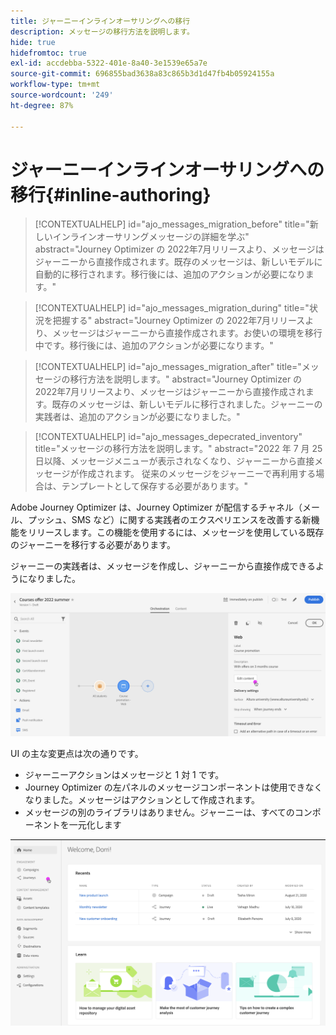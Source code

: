 ```yaml
---
title: ジャーニーインラインオーサリングへの移行
description: メッセージの移行方法を説明します。
hide: true
hidefromtoc: true
exl-id: accdebba-5322-401e-8a40-3e1539e65a7e
source-git-commit: 696855bad3638a83c865b3d1d47fb4b05924155a
workflow-type: tm+mt
source-wordcount: '249'
ht-degree: 87%

---
```


# ジャーニーインラインオーサリングへの移行{#inline-authoring}


>[!CONTEXTUALHELP]
>id="ajo_messages_migration_before"
>title="新しいインラインオーサリングメッセージの詳細を学ぶ"
>abstract="Journey Optimizer の 2022年7月リリースより、メッセージはジャーニーから直接作成されます。既存のメッセージは、新しいモデルに自動的に移行されます。移行後には、追加のアクションが必要になります。"

>[!CONTEXTUALHELP]
>id="ajo_messages_migration_during"
>title="状況を把握する"
>abstract="Journey Optimizer の 2022年7月リリースより、メッセージはジャーニーから直接作成されます。お使いの環境を移行中です。移行後には、追加のアクションが必要になります。"


>[!CONTEXTUALHELP]
>id="ajo_messages_migration_after"
>title="メッセージの移行方法を説明します。"
>abstract="Journey Optimizer の 2022年7月リリースより、メッセージはジャーニーから直接作成されます。既存のメッセージは、新しいモデルに移行されました。ジャーニーの実践者は、追加のアクションが必要になりました。"

>[!CONTEXTUALHELP]
>id="ajo_messages_depecrated_inventory"
>title="メッセージの移行方法を説明します。"
>abstract="2022 年 7 月 25 日以降、メッセージメニューが表示されなくなり、ジャーニーから直接メッセージが作成されます。 従来のメッセージをジャーニーで再利用する場合は、テンプレートとして保存する必要があります。"

Adobe Journey Optimizer は、Journey Optimizer が配信するチャネル（メール、プッシュ、SMS など）に関する実践者のエクスペリエンスを改善する新機能をリリースします。この機能を使用するには、メッセージを使用している既存のジャーニーを移行する必要があります。

ジャーニーの実践者は、メッセージを作成し、ジャーニーから直接作成できるようになりました。

![](assets/inline-message.png)

UI の主な変更点は次の通りです。

* ジャーニーアクションはメッセージと 1 対 1 です。
* Journey Optimizer の左パネルのメッセージコンポーネントは使用できなくなりました。メッセージはアクションとして作成されます。
* メッセージの別のライブラリはありません。ジャーニーは、すべてのコンポーネントを一元化します

![](assets/updated-left-rail.png)
